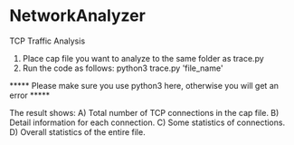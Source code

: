 # NetworkAnalyzer
TCP Traffic Analysis

1. Place cap file you want to analyze to the same folder as trace.py
2. Run the code as follows: python3 trace.py 'file_name'

***** Please make sure you use python3 here, otherwise you will get an error *****

The result shows:
A) Total number of TCP connections in the cap file.
B) Detail information for each connection.
C) Some statistics of connections.
D) Overall statistics of the entire file.
